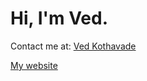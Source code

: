 # Hi, I'm Ved.

Contact me at: [Ved Kothavade](mailto://ved@kothavade.com)

[My website](https://ved.kothavade.com)
